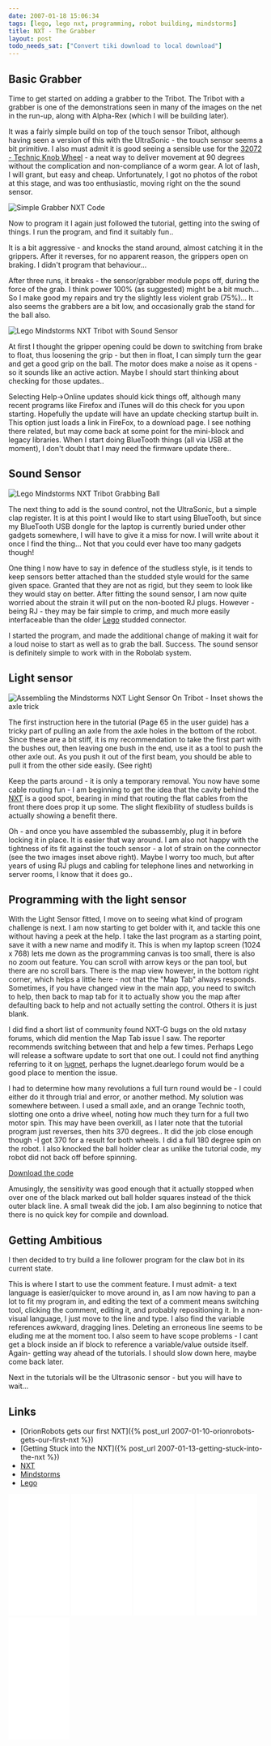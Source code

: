 ```yaml
---
date: 2007-01-18 15:06:34
tags: [lego, lego nxt, programming, robot building, mindstorms]
title: NXT - The Grabber
layout: post
todo_needs_sat: ["Convert tiki download to local download"]
---
```

## Basic Grabber

Time to get started on adding a grabber to the Tribot. The Tribot with a grabber is one of the demonstrations seen in many of the images on the net in the run-up, along with Alpha-Rex (which I will be building later).

It was a fairly simple build on top of the touch sensor Tribot, although having seen a version of this with the UltraSonic - the touch sensor seems a bit primitive. I also must admit it is good seeing a sensible use for the [32072 - Technic Knob Wheel](http://www.peeron.com/inv/parts/32072) - a neat way to deliver movement at 90 degrees without the complication and non-compliance of a worm gear. A lot of lash, I will grant, but easy and cheap. Unfortunately, I got no photos of the robot at this stage, and was too enthusiastic, moving right on the the sound sensor.

![Simple Grabber NXT Code](/galleries/gallery-20-lego-nxt/413-simplegrabberprogram.png)

Now to program it I again just followed the tutorial, getting into the swing of things. I run the program, and find it suitably fun..

It is a bit aggressive - and knocks the stand around, almost catching it in the grippers. After it reverses, for no apparent reason, the grippers open on braking. I didn't program that behaviour...

After three runs, it breaks - the sensor/grabber module pops off, during the force of the grab. I think power 100% (as suggested) might be a bit much... So I make good my repairs and try the slightly less violent grab (75%)... It also seems the grabbers are a bit low, and occasionally grab the stand for the ball also.

![Lego Mindstorms NXT Tribot with Sound Sensor](/galleries/gallery-20-lego-nxt/414-botwithsoundsensor.JPG)

At first I thought the gripper opening could be down to switching from brake to float, thus loosening the grip - but then in float, I can simply turn the gear and get a good grip on the ball. The motor does make a noise as it opens - so it sounds like an active action. Maybe I should start thinking about checking for those updates..

Selecting Help-&gt;Online updates should kick things off, although many recent programs like Firefox and iTunes will do this check for you upon starting. Hopefully the update will have an update checking startup built in. This option just loads a link in FireFox, to a download page. I see nothing there related, but may come back at some point for the mini-block and legacy libraries. When I start doing BlueTooth things (all via USB at the moment), I don't doubt that I may need the firmware update there..

## Sound Sensor

![Lego Mindstorms NXT Tribot Grabbing Ball](/galleries/gallery-20-lego-nxt/415-ballgrabbed.JPG)

The next thing to add is the sound control, not the UltraSonic, but a simple clap register. It is at this point I would like to start using BlueTooth, but since my BlueTooth USB dongle for the laptop is currently buried under other gadgets somewhere, I will have to give it a miss for now. I will write about it once I find the thing... Not that you could ever have too many gadgets though!

One thing I now have to say in defence of the studless style, is it tends to keep sensors better attached than the studded style would for the same given space. Granted that they are not as rigid, but they seem to look like they would stay on better. After fitting the sound sensor, I am now quite worried about the strain it will put on the non-booted RJ plugs. However - being RJ - they may be fair simple to crimp, and much more easily interfaceable than the older [Lego](/wiki/lego.html "The best known construction toy") studded connector.

I started the program, and made the additional change of making it wait for a loud noise to start as well as to grab the ball. Success. The sound sensor is definitely simple to work with in the Robolab system.

## Light sensor

![Assembling the Mindstorms NXT Light Sensor On Tribot - Inset shows the axle trick](/galleries/gallery-20-lego-nxt/418-p1010026withinset.JPG)

The first instruction here in the tutorial (Page 65 in the user guide) has a tricky part of pulling an axle from the axle holes in the bottom of the robot. Since these are a bit stiff, it is my recommendation to take the first part with the bushes out, then leaving one bush in the end, use it as a tool to push the other axle out. As you push it out of the first beam, you should be able to pull it from the other side easily. (See right)

Keep the parts around - it is only a temporary removal. You now have some cable routing fun - I am beginning to get the idea that the cavity behind the [NXT](/wiki/nxt.html "Legos NeXT generation robotics kit") is a good spot, bearing in mind that routing the flat cables from the front there does prop it up some. The slight flexibility of studless builds is actually showing a benefit there.

Oh - and once you have assembled the subassembly, plug it in before locking it in place. It is easier that way around. I am also not happy with the tightness of its fit against the touch sensor - a lot of strain on the connector (see the two images inset above right). Maybe I worry too much, but after years of using RJ plugs and cabling for telephone lines and networking in server rooms, I know that it does go..

## Programming with the light sensor

With the Light Sensor fitted, I move on to seeing what kind of program challenge is next. I am now starting to get bolder with it, and tackle this one without having a peek at the help. I take the last program as a starting point, save it with a new name and modify it. This is when my laptop screen (1024 x 768) lets me down as the programming canvas is too small, there is also no zoom out feature. You can scroll with arrow keys or the pan tool, but there are no scroll bars. There is the map view however, in the bottom right corner, which helps a little here - not that the "Map Tab" always responds. Sometimes, if you have changed view in the main app, you need to switch to help, then back to map tab for it to actually show you the map after defaulting back to help and not actually setting the control. Others it is just blank.

I did find a short list of community found NXT-G bugs on the old nxtasy forums, which did mention the Map Tab issue I saw. The reporter recommends switching between that and help a few times. Perhaps Lego will release a software update to sort that one out. I could not find anything referring to it on
  [lugnet](/wiki/lugnet.html "Lego Users Group Network"), perhaps the lugnet.dearlego forum would be a good place to mention the issue.

I had to determine how many revolutions a full turn round would be - I could either do it through trial and error, or another method. My solution was somewhere between. I used a small axle, and an orange Technic tooth, slotting one onto a drive wheel, noting how much they turn for a full two motor spin. This may have been overkill, as I later note that the tutorial program just reverses, then hits 370 degrees.. It did the job close enough though -I got 370 for a result for both wheels. I did a full 180 degree spin on the robot. I also knocked the ball holder clear as unlike the tutorial code, my robot did not back off before spinning.

[Download the code](/assets/downloads/ClapLightTouchGrabber.rbt)

Amusingly, the sensitivity was good enough that it actually stopped when over one of the black marked out ball holder squares instead of the thick outer black line. A small tweak did the job. I am also beginning to notice that there is no quick key for compile and download.

## Getting Ambitious

I then decided to try build a line follower program for the claw bot in its current state.

This is where I start to use the comment feature. I must admit- a text language is easier/quicker to move around in, as I am now having to pan a lot to fit my program in, and editing the text of a comment means switching tool, clicking the comment, editing it, and probably repositioning it. In a non-visual language, I just move to the line and type. I also find the variable references awkward, dragging lines. Deleting an erroneous line seems to be eluding me at the moment too. I also seem to have scope problems - I cant get a block inside an if block to reference a variable/value outside itself. Again- getting way ahead of the tutorials. I should slow down here, maybe come back later.

Next in the tutorials will be the Ultrasonic sensor - but you will have to wait...

## Links

* [OrionRobots gets our first NXT]({% post_url 2007-01-10-orionrobots-gets-our-first-nxt %})
* [Getting Stuck into the NXT]({% post_url 2007-01-13-getting-stuck-into-the-nxt %})
* [NXT](/wiki/nxt.html "Legos NeXT generation robotics kit")
* [Mindstorms](/wiki/mindstorms.html "A Robotic construction toy system from Lego")
* [Lego](/wiki/lego.html "The best known construction toy")

<iframe style="width:120px;height:240px;" marginwidth="0" marginheight="0" scrolling="no" frameborder="0" src="//ws-eu.amazon-adsystem.com/widgets/q?ServiceVersion=20070822&OneJS=1&Operation=GetAdHtml&MarketPlace=GB&source=ss&ref=as_ss_li_til&ad_type=product_link&tracking_id=orionrobots-21&marketplace=amazon&region=GB&placement=B00BMKLVJ6&asins=B00BMKLVJ6&linkId=790d5f97e58d0e79ecb2fbe1b24a3108&show_border=true&link_opens_in_new_window=true"></iframe>

<iframe style="width:120px;height:240px;" marginwidth="0" marginheight="0" scrolling="no" frameborder="0" src="//ws-eu.amazon-adsystem.com/widgets/q?ServiceVersion=20070822&OneJS=1&Operation=GetAdHtml&MarketPlace=GB&source=ss&ref=as_ss_li_til&ad_type=product_link&tracking_id=orionrobots-21&marketplace=amazon&region=GB&placement=B06X6GN2VQ&asins=B06X6GN2VQ&linkId=30c9cae2e37f39c501ee1fde586c6579&show_border=true&link_opens_in_new_window=true"></iframe>

<iframe style="width:120px;height:240px;" marginwidth="0" marginheight="0" scrolling="no" frameborder="0" src="//ws-eu.amazon-adsystem.com/widgets/q?ServiceVersion=20070822&OneJS=1&Operation=GetAdHtml&MarketPlace=GB&source=ss&ref=as_ss_li_til&ad_type=product_link&tracking_id=orionrobots-21&marketplace=amazon&region=GB&placement=B01D8KOZF4&asins=B01D8KOZF4&linkId=5e31910339bc64587ceb3fdaddcf90bd&show_border=true&link_opens_in_new_window=true"></iframe>

<iframe style="width:120px;height:240px;" marginwidth="0" marginheight="0" scrolling="no" frameborder="0" src="//ws-eu.amazon-adsystem.com/widgets/q?ServiceVersion=20070822&OneJS=1&Operation=GetAdHtml&MarketPlace=GB&source=ss&ref=as_ss_li_til&ad_type=product_link&tracking_id=orionrobots-21&marketplace=amazon&region=GB&placement=B01G8WUGWU&asins=B01G8WUGWU&linkId=b0177f40a45270bc688ad07eb216b729&show_border=true&link_opens_in_new_window=true"></iframe>

<iframe style="width:120px;height:240px;" marginwidth="0" marginheight="0" scrolling="no" frameborder="0" src="//ws-eu.amazon-adsystem.com/widgets/q?ServiceVersion=20070822&OneJS=1&Operation=GetAdHtml&MarketPlace=GB&source=ss&ref=as_ss_li_til&ad_type=product_link&tracking_id=orionrobots-21&marketplace=amazon&region=GB&placement=B075FJ767N&asins=B075FJ767N&linkId=d90845f0e292e3bd66ee9a8955f85ce5&show_border=true&link_opens_in_new_window=true"></iframe>
